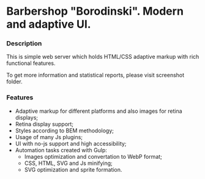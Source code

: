 # Barbershop "Borodinski". Modern and adaptive UI.

### Description
This is simple web server which holds HTML/CSS adaptive markup with rich functional features.

To get more information and statistical reports, please visit screenshot folder.


### Features
- Adaptive markup for different platforms and also images for retina displays;
- Retina display support;
- Styles according to BEM methodology;
- Usage of many Js plugins;
- UI with no-js support and high accessibility;
- Automation tasks created with Gulp:
  - Images optimization and convertation to WebP format;
  - CSS, HTML, SVG and Js minifying;
  - SVG optimization and sprite formation.
